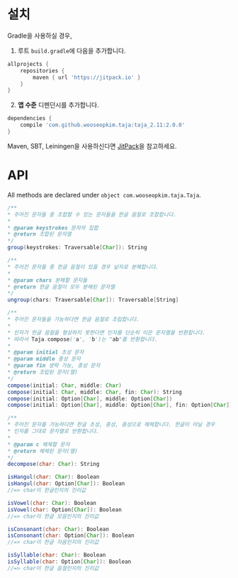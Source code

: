 # 설치

Gradle을 사용하실 경우,

1. 루트 `build.gradle`에 다음을 추가합니다.
```gradle
allprojects {
    repositories {
        maven { url 'https://jitpack.io' }
    }
}
```

2. **앱 수준** 디펜던시를 추가합니다.
```gradle
dependencies {
    compile 'com.github.wooseopkim.taja:taja_2.11:2.0.0'
}
```

Maven, SBT, Leiningen을 사용하신다면 [JitPack](https://jitpack.io/#wooseopkim/taja)을 참고하세요.

# API

All methods are declared under `object com.wooseopkim.taja.Taja`.

```scala
/**
* 주어진 문자들 중 조합할 수 있는 문자들을 한글 음절로 조합합니다.
*
* @param keystrokes 문자의 집합
* @return 조합된 문자열
*/
group(keystrokes: Traversable[Char]): String
```

```scala
/**
* 주어진 문자들 중 한글 음절이 있을 경우 낱자로 분해합니다.
*
* @param chars 분해할 문자들
* @return 한글 음절이 모두 분해된 문자열
*/
ungroup(chars: Traversable[Char]): Traversable[String]
```

```scala
/**
* 주어진 문자들을 가능하다면 한글 음절로 조립합니다.
*
* 인자가 한글 음절을 형성하지 못한다면 인자를 단순히 이은 문자열을 반환합니다.
* 따라서 Taja.compose('a', 'b')는 "ab"를 반환합니다.
*
* @param initial 초성 문자
* @param middle 중성 문자
* @param fin 생략 가능, 종성 문자
* @return 조립된 문자(열)
*/
compose(initial: Char, middle: Char)
compose(initial: Char, middle: Char, fin: Char): String
compose(initial: Option[Char], middle: Option[Char])
compose(initial: Option[Char], middle: Option[Char], fin: Option[Char]): String
```

```scala
/**
* 주어진 문자를 가능하다면 한글 초성, 중성, 종성으로 해체합니다. 한글이 아닐 경우
* 인자를 그대로 문자열로 반환합니다.
*
* @param c 해체할 문자
* @return 해체된 문자(열)
*/
decompose(char: Char): String
```

```scala
isHangul(char: Char): Boolean
isHangul(char: Option[Char]): Boolean
//=> char이 한글인지의 진리값
```

```scala
isVowel(char: Char): Boolean
isVowel(char: Option[Char]): Boolean
//=> char이 한글 모음인지의 진리값
```

```scala
isConsonant(char: Char): Boolean
isConsonant(char: Option[Char]): Boolean
//=> char이 한글 자음인지의 진리값
```

```scala
isSyllable(char: Char): Boolean
isSyllable(char: Option[Char]): Boolean
//=> char이 한글 음절인지의 진리값
```